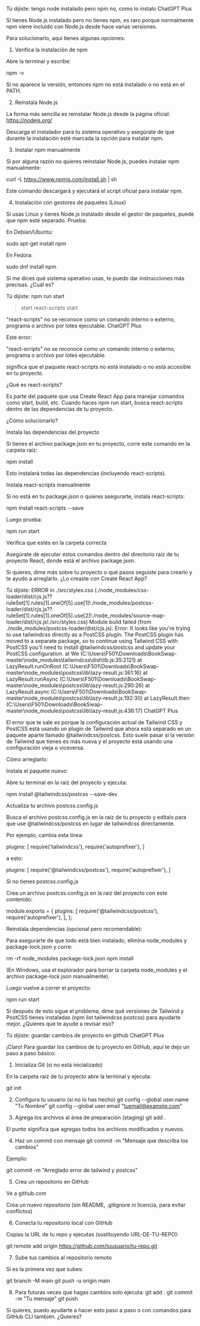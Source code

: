 Tú dijiste:
tengo node instalado pero npm no, como lo instalo
ChatGPT Plus

Si tienes Node.js instalado pero no tienes npm, es raro porque normalmente npm viene incluido con Node.js desde hace varias versiones.

Para solucionarlo, aquí tienes algunas opciones:

1. Verifica la instalación de npm

Abre la terminal y escribe:

npm -v


Si no aparece la versión, entonces npm no está instalado o no está en el PATH.

2. Reinstala Node.js

La forma más sencilla es reinstalar Node.js desde la página oficial:
https://nodejs.org/

Descarga el instalador para tu sistema operativo y asegúrate de que durante la instalación esté marcada la opción para instalar npm.

3. Instalar npm manualmente

Si por alguna razón no quieres reinstalar Node.js, puedes instalar npm manualmente:

curl -L https://www.npmjs.com/install.sh | sh


Este comando descargará y ejecutará el script oficial para instalar npm.

4. Instalación con gestores de paquetes (Linux)

Si usas Linux y tienes Node.js instalado desde el gestor de paquetes, puede que npm esté separado. Prueba:

En Debian/Ubuntu:

sudo apt-get install npm


En Fedora:

sudo dnf install npm


Si me dices qué sistema operativo usas, te puedo dar instrucciones más precisas. ¿Cuál es?

Tú dijiste:
npm run start

> start
> react-scripts start

"react-scripts" no se reconoce como un comando interno o externo,
programa o archivo por lotes ejecutable.
ChatGPT Plus

Este error:

"react-scripts" no se reconoce como un comando interno o externo,
programa o archivo por lotes ejecutable.


significa que el paquete react-scripts no está instalado o no está accesible en tu proyecto.

¿Qué es react-scripts?

Es parte del paquete que usa Create React App para manejar comandos como start, build, etc. Cuando haces npm run start, busca react-scripts dentro de las dependencias de tu proyecto.

¿Cómo solucionarlo?

Instala las dependencias del proyecto

Si tienes el archivo package.json en tu proyecto, corre este comando en la carpeta raíz:

npm install


Esto instalará todas las dependencias (incluyendo react-scripts).

Instala react-scripts manualmente

Si no está en tu package.json o quieres asegurarte, instala react-scripts:

npm install react-scripts --save


Luego prueba:

npm run start


Verifica que estés en la carpeta correcta

Asegúrate de ejecutar estos comandos dentro del directorio raíz de tu proyecto React, donde está el archivo package.json.

Si quieres, dime más sobre tu proyecto o qué pasos seguiste para crearlo y te ayudo a arreglarlo. ¿Lo creaste con Create React App?

Tú dijiste:
ERROR in ./src/styles.css (./node_modules/css-loader/dist/cjs.js??ruleSet[1].rules[1].oneOf[5].use[1]!./node_modules/postcss-loader/dist/cjs.js??ruleSet[1].rules[1].oneOf[5].use[2]!./node_modules/source-map-loader/dist/cjs.js!./src/styles.css)
Module build failed (from ./node_modules/postcss-loader/dist/cjs.js):
Error: It looks like you're trying to use tailwindcss directly as a PostCSS plugin. The PostCSS plugin has moved to a separate package, so to continue using Tailwind CSS with PostCSS you'll need to install @tailwindcss/postcss and update your PostCSS configuration.
    at We (C:\Users\F501\Downloads\BookSwap-master\node_modules\tailwindcss\dist\lib.js:35:2121)
    at LazyResult.runOnRoot (C:\Users\F501\Downloads\BookSwap-master\node_modules\postcss\lib\lazy-result.js:361:16)
    at LazyResult.runAsync (C:\Users\F501\Downloads\BookSwap-master\node_modules\postcss\lib\lazy-result.js:290:26)
    at LazyResult.async (C:\Users\F501\Downloads\BookSwap-master\node_modules\postcss\lib\lazy-result.js:192:30)
    at LazyResult.then (C:\Users\F501\Downloads\BookSwap-master\node_modules\postcss\lib\lazy-result.js:436:17)
ChatGPT Plus

El error que te sale es porque la configuración actual de Tailwind CSS y PostCSS está usando un plugin de Tailwind que ahora está separado en un paquete aparte llamado @tailwindcss/postcss. Esto suele pasar si la versión de Tailwind que tienes es más nueva y el proyecto está usando una configuración vieja o viceversa.

Cómo arreglarlo:

Instala el paquete nuevo:

Abre tu terminal en la raíz del proyecto y ejecuta:

npm install @tailwindcss/postcss --save-dev


Actualiza tu archivo postcss.config.js

Busca el archivo postcss.config.js en la raíz de tu proyecto y edítalo para que use @tailwindcss/postcss en lugar de tailwindcss directamente.

Por ejemplo, cambia esta línea:

plugins: [
  require('tailwindcss'),
  require('autoprefixer'),
]


a esto:

plugins: [
  require('@tailwindcss/postcss'),
  require('autoprefixer'),
]


Si no tienes postcss.config.js

Crea un archivo postcss.config.js en la raíz del proyecto con este contenido:

module.exports = {
  plugins: [
    require('@tailwindcss/postcss'),
    require('autoprefixer'),
  ],
};


Reinstala dependencias (opcional pero recomendable):

Para asegurarte de que todo está bien instalado, elimina node_modules y package-lock.json y corre:

rm -rf node_modules package-lock.json
npm install


(En Windows, usa el explorador para borrar la carpeta node_modules y el archivo package-lock.json manualmente).

Luego vuelve a correr el proyecto:

npm run start


Si después de esto sigue el problema, dime qué versiones de Tailwind y PostCSS tienes instaladas (npm list tailwindcss postcss) para ayudarte mejor. ¿Quieres que te ayude a revisar eso?

Tú dijiste:
guardar cambios de proyecto en github
ChatGPT Plus

¡Claro! Para guardar los cambios de tu proyecto en GitHub, aquí te dejo un paso a paso básico:

1. Inicializa Git (si no está inicializado)

En la carpeta raíz de tu proyecto abre la terminal y ejecuta:

git init

2. Configura tu usuario (si no lo has hecho)
git config --global user.name "Tu Nombre"
git config --global user.email "tuemail@example.com"

3. Agrega los archivos al área de preparación (staging)
git add .


El punto significa que agregas todos los archivos modificados y nuevos.

4. Haz un commit con mensaje
git commit -m "Mensaje que describa los cambios"


Ejemplo:

git commit -m "Arreglado error de tailwind y postcss"

5. Crea un repositorio en GitHub

Ve a github.com

Crea un nuevo repositorio (sin README, .gitignore ni licencia, para evitar conflictos)

6. Conecta tu repositorio local con GitHub

Copias la URL de tu repo y ejecutas (sustituyendo URL-DE-TU-REPO):

git remote add origin https://github.com/tuusuario/tu-repo.git

7. Sube tus cambios al repositorio remoto

Si es la primera vez que subes:

git branch -M main
git push -u origin main

8. Para futuras veces que hagas cambios solo ejecuta:
git add .
git commit -m "Tu mensaje"
git push


Si quieres, puedo ayudarte a hacer esto paso a paso o con comandos para GitHub CLI también. ¿Quieres?
